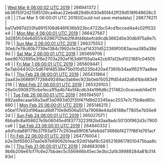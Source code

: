 | [Wed Mar  6 06:00:02 UTC 2019](https://transfer.sh/hxSSu/dashninja-dbdump-20190306070002.tar.bz2) | 266941372 | bb36155f2d21595126ca4bac22ebd829d9c630e85f442ff29d518f648626c3c9 | 
| [Tue Mar  5 06:00:01 UTC 2019](Could not save metadata) | 266776211 | ba17a997d203fa9915108d646f636b923bc4722bc54cd1bcced4a4c02ff532e4 | 
| [Mon Mar  4 06:00:01 UTC 2019](https://transfer.sh/vxg1w/dashninja-dbdump-20190304070001.tar.bz2) | 266427587 | 3d285fc04e6d551c6296712feb2f64fd4bbefcb9cdb3662d0e30db975a9e7c79 | 
| [Sun Mar  3 06:00:01 UTC 2019](https://transfer.sh/13I3GO/dashninja-dbdump-20190303070001.tar.bz2) | 266275552 | 30eb7e78c80b7739e1384c1992cfe32caf14331d522369f0083acea385a38d9d | 
| [Sat Mar  2 06:00:01 UTC 2019](https://transfer.sh/iHcS6/dashninja-dbdump-20190302070001.tar.bz2) | 265659706 | bee96702895e3f8e2703a292ef163d9f155a0a42cb97a12bd1021881c04505e8 | 
| [Fri Mar  1 06:00:01 UTC 2019]() | 265609441 | 5e7ab044302c5d674f48538e75b010d5235b420a47360b34aa1f621f7aa8ee8a | 
| [Thu Feb 28 06:00:01 UTC 2019](https://transfer.sh/fxWKS/dashninja-dbdump-20190228070001.tar.bz2) | 265431864 | 2aa43e36889f7728849249ac0ab6ec923b0eb15052ffd54d42d641bb483e9216 | 
| [Wed Feb 27 06:00:01 UTC 2019](https://transfer.sh/f8sfW/dashninja-dbdump-20190227070001.tar.bz2) | 265329103 | 26e0c0908315cbe1eca1f5a4b74e5f4cdb34e196d6c217462c0ceceeb14e0111 | 
| [Tue Feb 26 06:00:01 UTC 2019](https://transfer.sh/16jxNg/dashninja-dbdump-20190226070001.tar.bz2) | 265194507 | 892aa8ecaae58a3adf3a0993d02f35f47fd8d23345eac2037e7c75b8ed60c660 | 
| [Mon Feb 25 06:00:01 UTC 2019](https://transfer.sh/hGsqi/dashninja-dbdump-20190225070001.tar.bz2) | 265146215 | e5be117e92d196aacd9df710e9d506a501a79068e44a56188e77805e7b56e92d | 
| [Sun Feb 24 06:00:01 UTC 2019](https://transfer.sh/TAxfY/dashninja-dbdump-20190224070001.tar.bz2) | 265027071 | 6bba9c8a958627e5b06045e4f83773223f82bd3aa9adc50130f962d3c7900ca6 | 
| [Sat Feb 23 06:00:01 UTC 2019](https://transfer.sh/10hyeM/dashninja-dbdump-20190223070001.tar.bz2) | 264840332 | a4d1cda88f179b37f93af577c293ea99f087afa6dd73666bf4277f861d761acf | 
| [Fri Feb 22 06:00:01 UTC 2019](https://transfer.sh/cp2Ws/dashninja-dbdump-20190222070001.tar.bz2) | 264776004 | b2e3bf656037aa0e97b69062b1eac92d01daf8c524521696178010475baa8cda | 
| [Thu Feb 21 06:00:01 UTC 2019](https://transfer.sh/2HIoL/dashninja-dbdump-20190221070001.tar.bz2) | 264683088 | 9b6b206e61cf7fc6e27bbdec5c556946b45ec3e3bc2a1b39989284a81b31483d | 
